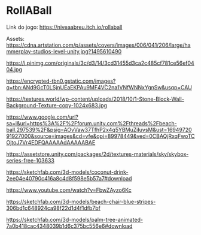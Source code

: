 # RollABall

Link do jogo:
https://niveaabreu.itch.io/rollaball

Assets:
https://cdna.artstation.com/p/assets/covers/images/006/041/206/large/hammerplay-studios-level-unity.jpg?1495610490

https://i.pinimg.com/originals/3c/d3/14/3cd31455d3ca2c485cf781ce56ef0404.jpg

https://encrypted-tbn0.gstatic.com/images?q=tbn:ANd9GcT0LSjnUEaEKPAu9MF4VC2na1VNfWNNxYgnSw&usqp=CAU

https://textures.world/wp-content/uploads/2018/10/1-Stone-Block-Wall-Background-Texture-copy-1024x683.jpg

https://www.google.com/url?sa=i&url=https%3A%2F%2Fforum.unity.com%2Fthreads%2Fbeach-ball.297539%2F&psig=AOvVaw37TfhP2x4q5YBMuZiIuvsM&ust=1694972091927000&source=images&cd=vfe&opi=89978449&ved=0CBAQjRxqFwoTCOjtoJ7Vr4EDFQAAAAAdAAAAABAE

https://assetstore.unity.com/packages/2d/textures-materials/sky/skybox-series-free-103633

https://sketchfab.com/3d-models/coconut-drink-2ee04e40790c416a8c4d8f598e5b57a7#download

https://www.youtube.com/watch?v=FbwZAyzo6Kc

https://sketchfab.com/3d-models/beach-chair-blue-stripes-306bd1c648924ca98f22d1d4f1dfb7bf

https://sketchfab.com/3d-models/palm-tree-animated-7a0b418cac4348039b1d6c375bc556e6#download